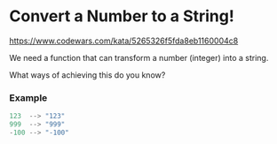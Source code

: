 # Convert a Number to a String!

https://www.codewars.com/kata/5265326f5fda8eb1160004c8

We need a function that can transform a number (integer) into a string.

What ways of achieving this do you know?

### Example

```javascript
123  --> "123"
999  --> "999"
-100 --> "-100"
```